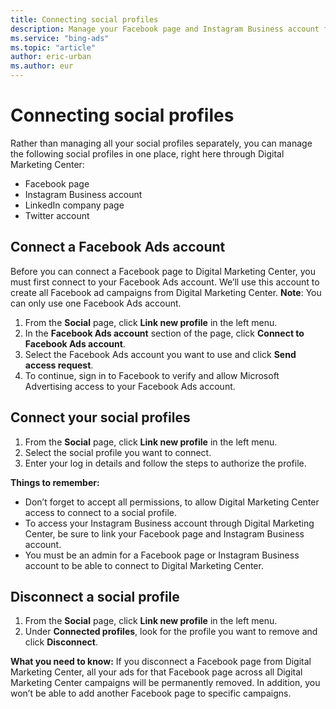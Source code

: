 ```yaml
---
title: Connecting social profiles
description: Manage your Facebook page and Instagram Business account from Digital Marketing Center.
ms.service: "bing-ads"
ms.topic: "article"
author: eric-urban
ms.author: eur
---
```


# Connecting social profiles

Rather than managing all your social profiles separately, you can manage the following social profiles in one place, right here through Digital Marketing Center:

- Facebook page
- Instagram Business account
- LinkedIn company page
- Twitter account

## Connect a Facebook Ads account

Before you can connect a Facebook page to Digital Marketing Center, you must first connect to your Facebook Ads account. We’ll use this account to create all Facebook ad campaigns from Digital Marketing Center. **Note**: You can only use one Facebook Ads account.

1. From the **Social** page, click **Link new profile** in the left menu.
1. In the **Facebook Ads account** section of the page, click **Connect to Facebook Ads account**.
1. Select the Facebook Ads account you want to use and click **Send access request**.
1. To continue, sign in to Facebook to verify and allow Microsoft Advertising access to your Facebook Ads account.

## Connect your social profiles

1. From the **Social** page, click **Link new profile** in the left menu.
1. Select the social profile you want to connect.
1. Enter your log in details and follow the steps to authorize the profile.

**Things to remember:**

- Don’t forget to accept all permissions, to allow Digital Marketing Center access to connect to a social profile.
- To access your Instagram Business account through Digital Marketing Center, be sure to link your Facebook page and Instagram Business account.
- You must be an admin for a Facebook page or Instagram Business account to be able to connect to Digital Marketing Center.

## Disconnect a social profile

1. From the **Social** page, click **Link new profile** in the left menu.
1. Under **Connected profiles**, look for the profile you want to remove and click **Disconnect**.

**What you need to know:**    If you disconnect a Facebook page from Digital Marketing Center, all your ads for that Facebook page across all Digital Marketing Center campaigns will be permanently removed. In addition, you won’t be able to add another Facebook page to specific campaigns.


